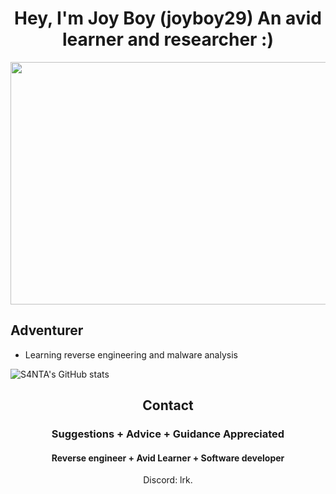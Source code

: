 
<h1 align="center">Hey, I'm Joy Boy (joyboy29) An avid learner and researcher :)</h1>




<p align="center">
  <img width="870" height="388" src="https://github.com/posh5/S4NTADAY/blob/main/cyber.gif">
</p>


## Adventurer
- Learning reverse engineering and malware analysis


![S4NTA's GitHub stats](https://github-readme-stats.vercel.app/api?username=posh5&theme=tokyonight&show_icons=true)


<h2 align="center">Contact</h2>
<h3 align="center">Suggestions + Advice + Guidance Appreciated </h3>
<h4 align="center">Reverse engineer + Avid Learner + Software developer</h4>
<p align="center">Discord: lrk.</p>


</pre><br>


